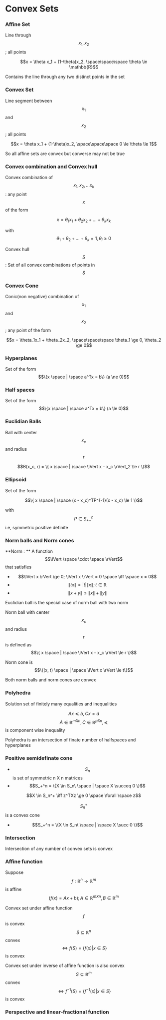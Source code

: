 # Convex Sets

### Affine Set

Line through $$x_1, x_2$$; all points

$$x = \theta x_1 + (1-\theta)x_2, \space\space\space \theta \in \mathbb{R}$$

Contains the line through any two distinct points in the set

### Convex Set

Line segment between $$x_1$$ and $$x_2$$; all points

$$x = \theta x_1 + (1-\theta)x_2, \space\space\space 0 \le \theta \le 1$$

So all affine sets are convex but converse may not be true

### Convex combination and Convex hull

Convex combination of $$x_1, x_2, ... x_k$$: any point $$x$$ of the form

$$x = \theta_1x_1 + \theta_2x_2 + ... + \theta_kx_k$$

with $$\theta_1 + \theta_2 + ... + \theta_k = 1, \theta_i \ge 0$$

Convex hull $$S$$ :  Set of all convex combinations of points in $$S$$

### Convex Cone

Conic(non negative) combination of $$x_1$$ and $$x_2$$; any point of the form

$$x = \theta_1x_1 + \theta_2x_2, \space\space\space \theta_1 \ge 0, \theta_2 \ge 0$$

### Hyperplanes

Set of the form $$\{x \space | \space a^Tx = b\} (a \ne 0)$$

### Half spaces

Set of the form $$\{x \space | \space a^Tx = b\} (a \le 0)$$

### Euclidian Balls

Ball with center $$x_c$$ and radius $$r$$

$$B(x_c, r) = \{ x \space | \space \lVert x - x_c \rVert_2 \le r \}$$

### Ellipsoid 

Set of the form 

$$\{ x \space | \space (x - x_c)^TP^{-1}(x - x_c) \le 1 \}$$

with $$P \in S_{++}^n$$ i.e, symmetric positive definite 

### Norm balls and Norm cones

**Norm : ** A function $$\lVert \space \cdot \space \rVert$$ that satisfies

* $$\lVert x \rVert \ge 0; \lVert x \rVert = 0 \space \iff  \space x = 0$$
* $$\lVert tx \rVert = |t|\lVert x \rVert; t \in 	\mathbb{R}$$
* $$\lVert x + y \rVert \le \lVert x \rVert + \lVert y \rVert$$

Euclidian ball is the special case of norm ball with two norm

Norm ball with center $$x_c$$ and radius $$r$$ is defined as $$\{ x \space | \space \lVert x - x_c \rVert \le r \}$$

Norm cone is $$\{(x, t) \space | \space \lVert x \rVert \le t\}$$

Both norm balls and norm cones are convex

### Polyhedra

Solution set of finitely many equalities and inequalities 

$$Ax \preceq b, Cx = d$$
$$A \in \mathbb{R}^{m X n}, C \in \mathbb{R}^{p X n}, \preceq $$ is component wise inequality

Polyhedra is an intersection of finate number of halfspaces and hyperplanes

### Positive semidefinate cone

* $$S_n$$ is set of symmetric n X n matrices
* $$S_+^n = \{X \in S_n\ \space | \space X \succeq 0 \}$$

$$X \in S_n^+ \iff z^TXz \ge 0 \space \forall \space z$$

$$S_n^+$$ is a convex cone

* $$S_+^n = \{X \in S_n\ \space | \space X \succ 0 \}$$


### Intersection

Intersection of any number of convex sets is convex

### Affine function

Suppose $$f : \mathbb{R}^n \to \mathbb{R}^m$$ is affine $$(f(x) = Ax + b); A \in \mathbb{R}^{mXn}, B \in \mathbb{R}^m$$

Convex set under affine function $$f$$ is convex
$$S \subseteq \mathbb{R}^n$$ convex $$\iff f(S) = \{f(x) | x \in S \}$$ is convex

Convex set under inverse of affine function is also convex
$$S \subseteq \mathbb{R}^m$$ convex $$\iff f^{-1}(S) = \{f^{-1}(x) | x \in S \}$$ is convex

### Perspective and linear-fractional function

